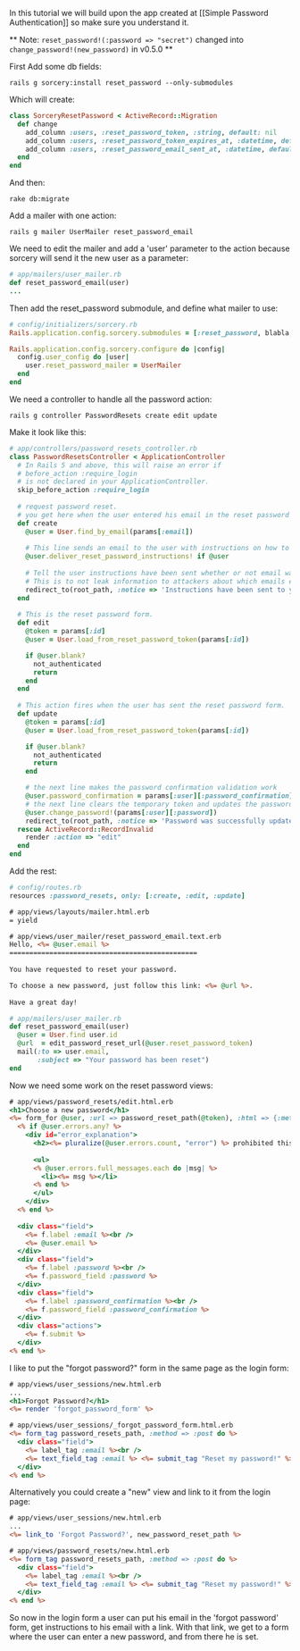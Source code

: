 In this tutorial we will build upon the app created at [[Simple Password Authentication]] so make sure you understand it.

** Note: `reset_password!(:password => "secret")` changed into `change_password!(new_password)` in v0.5.0 **

First Add some db fields:

    rails g sorcery:install reset_password --only-submodules

Which will create:

```ruby
class SorceryResetPassword < ActiveRecord::Migration
  def change
    add_column :users, :reset_password_token, :string, default: nil
    add_column :users, :reset_password_token_expires_at, :datetime, default: nil
    add_column :users, :reset_password_email_sent_at, :datetime, default: nil
  end
end
```

And then:

    rake db:migrate


Add a mailer with one action:

    rails g mailer UserMailer reset_password_email

We need to edit the mailer and add a 'user' parameter to the action because sorcery will send it the new user as a parameter:

```ruby
# app/mailers/user_mailer.rb
def reset_password_email(user)
...
```

Then add the reset_password submodule, and define what mailer to use:

```ruby
# config/initializers/sorcery.rb
Rails.application.config.sorcery.submodules = [:reset_password, blabla, blablu, ...]

Rails.application.config.sorcery.configure do |config|
  config.user_config do |user|
    user.reset_password_mailer = UserMailer
  end
end
```

We need a controller to handle all the password action:

    rails g controller PasswordResets create edit update

Make it look like this:

```ruby
# app/controllers/password_resets_controller.rb
class PasswordResetsController < ApplicationController
  # In Rails 5 and above, this will raise an error if
  # before_action :require_login
  # is not declared in your ApplicationController.
  skip_before_action :require_login
    
  # request password reset.
  # you get here when the user entered his email in the reset password form and submitted it.
  def create 
    @user = User.find_by_email(params[:email])
        
    # This line sends an email to the user with instructions on how to reset their password (a url with a random token)
    @user.deliver_reset_password_instructions! if @user
        
    # Tell the user instructions have been sent whether or not email was found.
    # This is to not leak information to attackers about which emails exist in the system.
    redirect_to(root_path, :notice => 'Instructions have been sent to your email.')
  end
    
  # This is the reset password form.
  def edit
    @token = params[:id]
    @user = User.load_from_reset_password_token(params[:id])

    if @user.blank?
      not_authenticated
      return
    end
  end
      
  # This action fires when the user has sent the reset password form.
  def update
    @token = params[:id]
    @user = User.load_from_reset_password_token(params[:id])

    if @user.blank?
      not_authenticated
      return
    end

    # the next line makes the password confirmation validation work
    @user.password_confirmation = params[:user][:password_confirmation]
    # the next line clears the temporary token and updates the password
    @user.change_password!(params[:user][:password])
    redirect_to(root_path, :notice => 'Password was successfully updated.')
  rescue ActiveRecord::RecordInvalid
    render :action => "edit"
  end
end
```

Add the rest:

```ruby
# config/routes.rb
resources :password_resets, only: [:create, :edit, :update]
```

```rhtml
# app/views/layouts/mailer.html.erb
= yield
```

```rhtml
# app/views/user_mailer/reset_password_email.text.erb
Hello, <%= @user.email %>
===============================================
 
You have requested to reset your password.

To choose a new password, just follow this link: <%= @url %>.
 
Have a great day!
```

```ruby
# app/mailers/user_mailer.rb
def reset_password_email(user)
  @user = User.find user.id
  @url  = edit_password_reset_url(@user.reset_password_token)
  mail(:to => user.email,
       :subject => "Your password has been reset")
end
```

Now we need some work on the reset password views:

```rhtml
# app/views/password_resets/edit.html.erb
<h1>Choose a new password</h1>
<%= form_for @user, :url => password_reset_path(@token), :html => {:method => :put} do |f| %>
  <% if @user.errors.any? %>
    <div id="error_explanation">
      <h2><%= pluralize(@user.errors.count, "error") %> prohibited this user from being saved:</h2>
    
      <ul>
      <% @user.errors.full_messages.each do |msg| %>
        <li><%= msg %></li>
      <% end %>
      </ul>
    </div>
  <% end %>
    
  <div class="field">
    <%= f.label :email %><br />
    <%= @user.email %>
  </div>
  <div class="field">
    <%= f.label :password %><br />
    <%= f.password_field :password %>
  </div>
  <div class="field">
    <%= f.label :password_confirmation %><br />
    <%= f.password_field :password_confirmation %>
  </div>
  <div class="actions">
    <%= f.submit %>
  </div>
<% end %>
```

I like to put the "forgot password?" form in the same page as the login form:

```rhtml
# app/views/user_sessions/new.html.erb
...
<h1>Forgot Password?</h1>
<%= render 'forgot_password_form' %>
```

```rhtml
# app/views/user_sessions/_forgot_password_form.html.erb
<%= form_tag password_resets_path, :method => :post do %>
  <div class="field">
    <%= label_tag :email %><br />
    <%= text_field_tag :email %> <%= submit_tag "Reset my password!" %>
  </div>
<% end %>
```

Alternatively you could create a "new" view and link to it from the login page:

```rhtml
# app/views/user_sessions/new.html.erb
...
<%= link_to 'Forgot Password?', new_password_reset_path %>
```

```rhtml
# app/views/password_resets/new.html.erb
<%= form_tag password_resets_path, :method => :post do %>
  <div class="field">
    <%= label_tag :email %><br />
    <%= text_field_tag :email %> <%= submit_tag "Reset my password!" %>
  </div>
<% end %>
```

So now in the login form a user can put his email in the 'forgot password' form, get instructions to his email with a link. With that link, we get to a form where the user can enter a new password, and from there he is set.